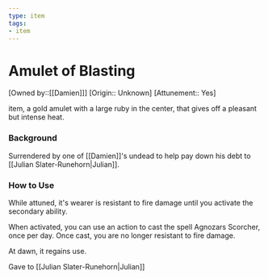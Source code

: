 ```yaml
---
type: item
tags:
- item
---
```


#  Amulet of Blasting

[Owned by::[[Damien]]]
[Origin:: Unknown]
[Attunement:: Yes]

item, a gold amulet with a large ruby in the center, that gives off a pleasant but intense heat.

### Background
Surrendered by one of [[Damien]]'s undead to help pay down his debt to [[Julian Slater-Runehorn|Julian]]. 

### How to Use
While attuned, it's wearer is resistant to fire damage until you activate the secondary ability. 

When activated, you can use an action to cast the spell Agnozars Scorcher, once per day. Once cast, you are no longer resistant to fire damage. 

At dawn, it regains use. 

Gave to [[Julian Slater-Runehorn|Julian]] 